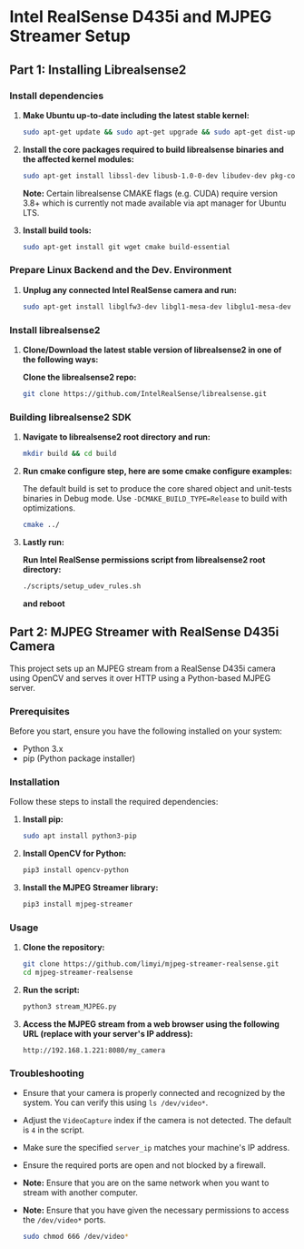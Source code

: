 # Intel RealSense D435i and MJPEG Streamer Setup

## Part 1: Installing Librealsense2

### Install dependencies

1. **Make Ubuntu up-to-date including the latest stable kernel:**

    ```bash
    sudo apt-get update && sudo apt-get upgrade && sudo apt-get dist-upgrade
    ```

2. **Install the core packages required to build librealsense binaries and the affected kernel modules:**

    ```bash
    sudo apt-get install libssl-dev libusb-1.0-0-dev libudev-dev pkg-config libgtk-3-dev
    ```

    **Note:** Certain librealsense CMAKE flags (e.g. CUDA) require version 3.8+ which is currently not made available via apt manager for Ubuntu LTS.

3. **Install build tools:**

    ```bash
    sudo apt-get install git wget cmake build-essential
    ```

### Prepare Linux Backend and the Dev. Environment

1. **Unplug any connected Intel RealSense camera and run:**

    ```bash
    sudo apt-get install libglfw3-dev libgl1-mesa-dev libglu1-mesa-dev at
    ```

### Install librealsense2

1. **Clone/Download the latest stable version of librealsense2 in one of the following ways:**

    **Clone the librealsense2 repo:**

    ```bash
    git clone https://github.com/IntelRealSense/librealsense.git
    ```

### Building librealsense2 SDK

1. **Navigate to librealsense2 root directory and run:**

    ```bash
    mkdir build && cd build
    ```

2. **Run cmake configure step, here are some cmake configure examples:**

    The default build is set to produce the core shared object and unit-tests binaries in Debug mode.
    Use `-DCMAKE_BUILD_TYPE=Release` to build with optimizations.

    ```bash
    cmake ../
    ```

3. **Lastly run:**

    **Run Intel RealSense permissions script from librealsense2 root directory:**

    ```bash
    ./scripts/setup_udev_rules.sh
    ```

    **and reboot**

## Part 2: MJPEG Streamer with RealSense D435i Camera

This project sets up an MJPEG stream from a RealSense D435i camera using OpenCV and serves it over HTTP using a Python-based MJPEG server.

### Prerequisites

Before you start, ensure you have the following installed on your system:

- Python 3.x
- pip (Python package installer)

### Installation

Follow these steps to install the required dependencies:

1. **Install pip:**

    ```sh
    sudo apt install python3-pip
    ```

2. **Install OpenCV for Python:**

    ```sh
    pip3 install opencv-python
    ```

3. **Install the MJPEG Streamer library:**

    ```sh
    pip3 install mjpeg-streamer
    ```

### Usage

1. **Clone the repository:**

    ```sh
    git clone https://github.com/limyi/mjpeg-streamer-realsense.git
    cd mjpeg-streamer-realsense
    ```

2. **Run the script:**

    ```sh
    python3 stream_MJPEG.py
    ```

3. **Access the MJPEG stream from a web browser using the following URL (replace with your server's IP address):**

    ```
    http://192.168.1.221:8080/my_camera
    ```

### Troubleshooting

- Ensure that your camera is properly connected and recognized by the system. You can verify this using `ls /dev/video*`.
- Adjust the `VideoCapture` index if the camera is not detected. The default is `4` in the script.
- Make sure the specified `server_ip` matches your machine's IP address.
- Ensure the required ports are open and not blocked by a firewall.
- **Note:** Ensure that you are on the same network when you want to stream with another computer.
- **Note:** Ensure that you have given the necessary permissions to access the `/dev/video*` ports.

    ```sh
    sudo chmod 666 /dev/video*
    ```

